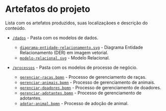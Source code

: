 # Artefatos do projeto

Lista com os artefatos produzidos, suas localizaçãoes e descrição do conteúdo.

* [`/dados`](/assets/dados/) - Pasta com os modelos de dados.

    * [`diagrama-entidade-relacionamento.svg`](/assets/dados/diagrama-entidade-relacionamento.svg) - Diagrama Entidade Relacionamento (DER) em imagem vetorial.
    * [`modelo-relacional.svg`](/assets/dados/modelo-relacional.svg) - Modelo Relacional.

* [`/processos`](/assets/processos/) - Pasta com os modelos de processo de negócio.

    * [`gerenciar-racas.bpmn`](/assets/processos/gerenciar-racas.bpmn) - Processo de gerenciamento de raças.
    * [`gerenciar-animais.bpmn`](/assets/processos/gerenciar-animais.bpmn) - Processo de gerenciamento de animais.
    * [`gerenciar-doadores.bpmn`](/assets/processos/gerenciar-doadores.bpmn) - Processo de gerenciamento de doadores.
    * [`gerenciar-adotantes.bpmn`](/assets/processos/gerenciar-adotantes.bpmn) - Processo de gerenciamento de adotantes.
    * [`adotar-animal.bpmn`](/assets/processos/adotar-animal.bpmn) - Processo de adoção de animal.